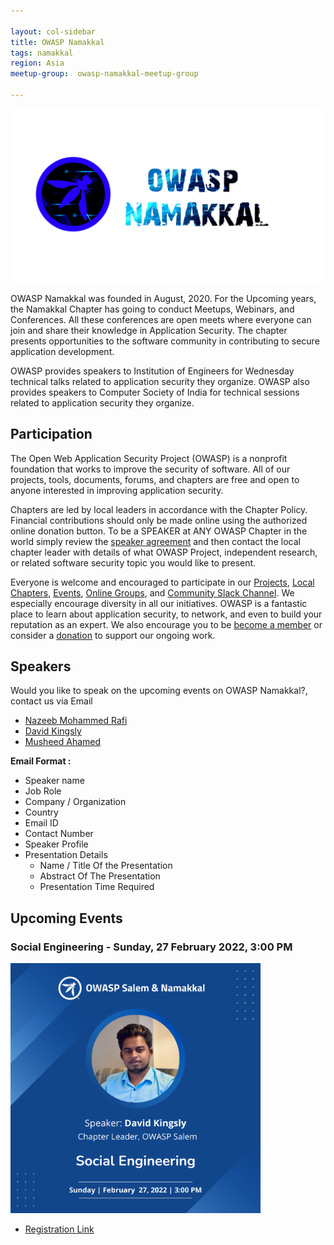 ```yaml
---

layout: col-sidebar
title: OWASP Namakkal
tags: namakkal
region: Asia
meetup-group:  owasp-namakkal-meetup-group

---
```


<img src="assets/images/owasp.jpg"/>

OWASP Namakkal was founded in August, 2020. For the Upcoming years, the Namakkal Chapter has going to conduct Meetups, Webinars, and Conferences. All these conferences are open meets where everyone can join and share their knowledge in Application Security. The chapter presents opportunities to the software community in contributing to secure application development.

OWASP provides speakers to Institution of Engineers for Wednesday technical talks related to application security they organize. OWASP also provides speakers to Computer Society of India for technical sessions related to application security they organize.

## Participation
The Open Web Application Security Project (OWASP) is a nonprofit foundation that works to improve the security of software. All of our projects, tools, documents, forums, and chapters are free and open to anyone interested in improving application security. 

Chapters are led by local leaders in accordance with the Chapter Policy. Financial contributions should only be made online using the authorized online donation button. To be a SPEAKER at ANY OWASP Chapter in the world simply review the [speaker agreement](/www-policy/speaker-agreement) and then contact the local chapter leader with details of what OWASP Project, independent research, or related software security topic you would like to present.

Everyone is welcome and encouraged to participate in our [Projects](https://owasp.org/projects/), [Local Chapters](/chapters), [Events](https://owasp.org/events/), [Online Groups](https://groups.google.com/a/owasp.com/), and [Community Slack Channel](https://join.slack.com/t/owaspNamakkal/shared_invite/zt-dzjz7u5t-4Nab~nJKCn7cHkTKY_wu7A). We especially encourage diversity in all our initiatives. OWASP is a fantastic place to learn about application security, to network, and even to build your reputation as an expert. We also encourage you to be [become a member](https://owasp.org/membership/) or consider a [donation](https://owasp.org/donate/?reponame=www-chapter-Namakkal&title=OWASP+Namakkal) to support our ongoing work.


## Speakers

Would you like to speak on the upcoming events on OWASP Namakkal?, contact us via Email
* [Nazeeb Mohammed Rafi](mailto:nazeebmohammed.rafi@owasp.org)
* [David Kingsly](mailto:david.kingsly@owasp.org)
* [Musheed Ahamed](mailto:musheed.ahamed@owasp.org)

**Email Format :**

- Speaker name
- Job Role
- Company / Organization
- Country
- Email ID
- Contact Number
- Speaker Profile
- Presentation Details
    - Name / Title Of the Presentation
    - Abstract Of The Presentation
    - Presentation Time Required


## Upcoming Events
### Social Engineering - Sunday, 27 February 2022, 3:00 PM

<img src="assets/images/OWASP_Social_Eng.png" width="400" height="400" />

- [Registration Link](https://forms.gle/qeCM3SWK8GSvVjvA6)
